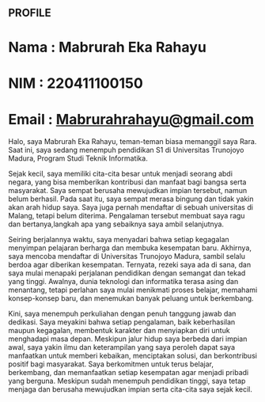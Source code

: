 ## PROFILE
# Nama : Mabrurah Eka Rahayu
# NIM : 220411100150
# Email : Mabrurahrahayu@gmail.com

Halo, saya Mabrurah Eka Rahayu, teman-teman biasa memanggil saya Rara. Saat ini, saya sedang menempuh pendidikan S1 di Universitas Trunojoyo Madura, Program Studi Teknik Informatika.

Sejak kecil, saya memiliki cita-cita besar untuk menjadi seorang abdi negara, yang bisa memberikan kontribusi dan manfaat bagi bangsa serta masyarakat. Saya sempat berusaha mewujudkan impian tersebut, namun belum berhasil. Pada saat itu, saya sempat merasa bingung dan tidak yakin akan arah hidup saya. Saya juga pernah mendaftar di sebuah universitas di Malang, tetapi belum diterima. Pengalaman tersebut membuat saya ragu dan bertanya,langkah apa yang sebaiknya saya ambil selanjutnya.

Seiring berjalannya waktu, saya menyadari bahwa setiap kegagalan menyimpan pelajaran berharga dan membuka kesempatan baru. Akhirnya, saya mencoba mendaftar di Universitas Trunojoyo Madura, sambil selalu berdoa agar diberikan kesempatan. Ternyata, rezeki saya ada di sana, dan saya mulai menapaki perjalanan pendidikan dengan semangat dan tekad yang tinggi. Awalnya, dunia teknologi dan informatika terasa asing dan menantang, tetapi perlahan saya mulai menikmati proses belajar, memahami konsep-konsep baru, dan menemukan banyak peluang untuk berkembang.

Kini, saya menempuh perkuliahan dengan penuh tanggung jawab dan dedikasi. Saya meyakini bahwa setiap pengalaman, baik keberhasilan maupun kegagalan, membentuk karakter dan menyiapkan diri untuk menghadapi masa depan. Meskipun jalur hidup saya berbeda dari impian awal, saya yakin ilmu dan keterampilan yang saya peroleh dapat saya manfaatkan untuk memberi kebaikan, menciptakan solusi, dan berkontribusi positif bagi masyarakat. Saya berkomitmen untuk terus belajar, berkembang, dan memanfaatkan setiap kesempatan agar menjadi pribadi yang berguna. Meskipun sudah menempuh pendidikan tinggi, saya tetap menjaga dan berusaha mewujudkan impian serta cita-cita saya sejak kecil.